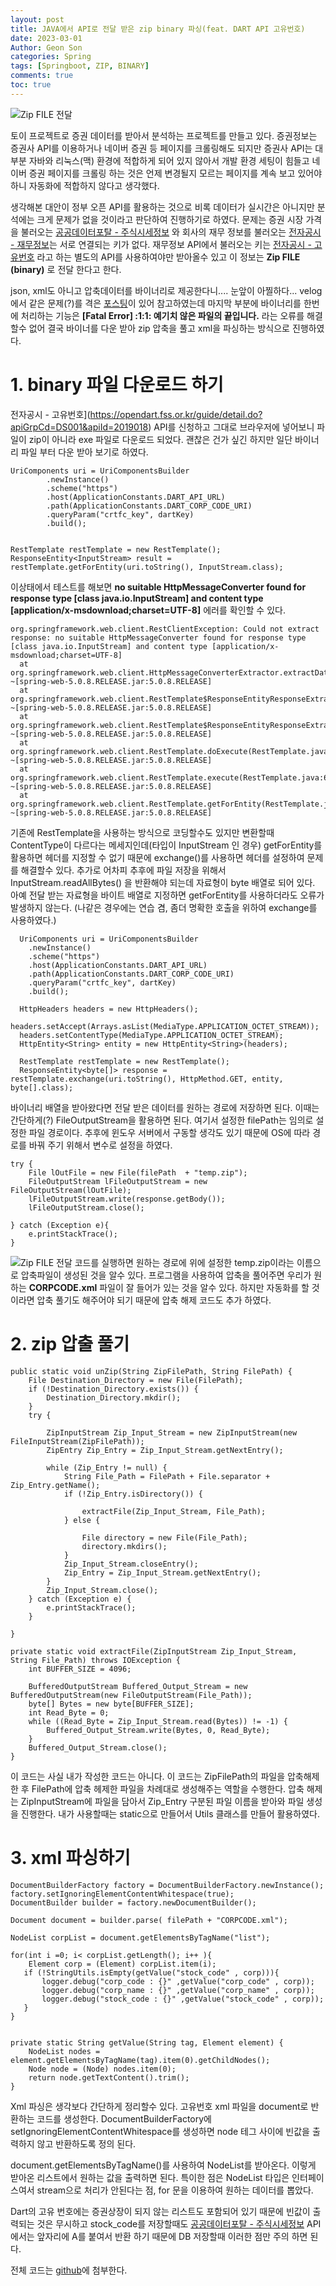 ```yaml
---
layout: post
title: JAVA에서 API로 전달 받은 zip binary 파싱(feat. DART API 고유번호)
date: 2023-03-01
Author: Geon Son
categories: Spring
tags: [Springboot, ZIP, BINARY]
comments: true
toc: true    
---
```




![ Zip FILE 전달](/images/spring/20pg03g;fgjwe4nwefg.png)


 토이 프로젝트로 증권 데이터를 받아서 분석하는 프로젝트를 만들고 있다. 증권정보는 증권사 API를 이용하거나 네이버 증권 등 페이지를 크롤링해도 되지만
 증권사 API는 대부분 자바와 리눅스(맥) 환경에 적합하게 되어 있지 않아서 개발 환경 세팅이 힘들고 네이버 증권 페이지를 크롤링 하는 것은
 언제 변경될지 모르는 페이지를 계속 보고 있어야 하니 자동화에 적합하지 않다고 생각했다.

 생각해본 대안이 정부 오픈 API를 활용하는 것으로 비록 데이터가 실시간은 아니지만 분석에는 크게 문제가 없을 것이라고 판단하여 진행하기로 하였다.
 문제는 증권 시장 가격을 불러오는 [공공데이터포탈 - 주식시세정보](https://www.data.go.kr/data/15094808/openapi.do) 와
 회사의 재무 정보를 불러오는 [전자공시 - 재무정보](https://opendart.fss.or.kr/guide/detail.do?apiGrpCd=DS003&apiId=2019016)는
 서로 연결되는 키가 없다. 재무정보 API에서 불러오는 키는 [전자공시 - 고유번호](https://opendart.fss.or.kr/guide/detail.do?apiGrpCd=DS001&apiId=2019018) 라고 하는 별도의 API를 사용하여야만 받아올수 있고 이 정보는 **Zip FILE (binary)** 로 전달 한다고 한다.

 json, xml도 아니고 압축데이터를 바이너리로 제공한다니.... 눈앞이 아찔하다...
 velog에서 같은 문제(?)를 격은 [포스팅](https://velog.io/@dragontiger/API-%ED%86%B5%EC%8B%A0%EC%9C%BC%EB%A1%9C-zip-%ED%8C%8C%EC%9D%BC%EC%9D%84-%EB%B0%9B%EA%B2%8C-%EB%90%9C%EB%8B%A4%EB%A9%B4-Java-IO-Stream-%EC%9D%B4%ED%95%B4)이 있어 참고하였는데
 마지막 부분에 바이너리를 한번에 처리하는 기능은 **[Fatal Error] :1:1: 예기치 않은 파일의 끝입니다.** 라는 오류를 해결할수 없어 결국 바이너를 다운 받아
  zip 압축을 풀고 xml을 파싱하는 방식으로 진행하였다.


# 1. binary 파일 다운로드 하기
  전자공시 - 고유번호](https://opendart.fss.or.kr/guide/detail.do?apiGrpCd=DS001&apiId=2019018) API를 신청하고 그대로 브라우저에 넣어보니
  파일이 zip이 아니라 exe 파일로 다운로드 되었다. 괜찮은 건가 싶긴 하지만 일단 바이너리 파일 부터 다운 받아 보기로 하였다.


  ~~~
  UriComponents uri = UriComponentsBuilder
          .newInstance()
          .scheme("https")
          .host(ApplicationConstants.DART_API_URL)
          .path(ApplicationConstants.DART_CORP_CODE_URI)
          .queryParam("crtfc_key", dartKey)
          .build();


  RestTemplate restTemplate = new RestTemplate();
  ResponseEntity<InputStream> result = restTemplate.getForEntity(uri.toString(), InputStream.class);
  ~~~


 이상태에서 테스트를 해보면 **no suitable HttpMessageConverter found for response type [class java.io.InputStream] and content type [application/x-msdownload;charset=UTF-8]** 에러를 확인할 수 있다.

  ~~~
  org.springframework.web.client.RestClientException: Could not extract response: no suitable HttpMessageConverter found for response type [class java.io.InputStream] and content type [application/x-msdownload;charset=UTF-8]
	at org.springframework.web.client.HttpMessageConverterExtractor.extractData(HttpMessageConverterExtractor.java:119) ~[spring-web-5.0.8.RELEASE.jar:5.0.8.RELEASE]
	at org.springframework.web.client.RestTemplate$ResponseEntityResponseExtractor.extractData(RestTemplate.java:991) ~[spring-web-5.0.8.RELEASE.jar:5.0.8.RELEASE]
	at org.springframework.web.client.RestTemplate$ResponseEntityResponseExtractor.extractData(RestTemplate.java:974) ~[spring-web-5.0.8.RELEASE.jar:5.0.8.RELEASE]
	at org.springframework.web.client.RestTemplate.doExecute(RestTemplate.java:725) ~[spring-web-5.0.8.RELEASE.jar:5.0.8.RELEASE]
	at org.springframework.web.client.RestTemplate.execute(RestTemplate.java:680) ~[spring-web-5.0.8.RELEASE.jar:5.0.8.RELEASE]
	at org.springframework.web.client.RestTemplate.getForEntity(RestTemplate.java:359) ~[spring-web-5.0.8.RELEASE.jar:5.0.8.RELEASE]
  ~~~

  기존에 RestTemplate을 사용하는 방식으로 코딩할수도 있지만 변환할때 ContentType이 다르다는 메세지인데(타입이 InputStream 인 경우)
  getForEntity를 활용하면 헤더를 지정할 수 없기 때문에 exchange()를 사용하면 헤더를 설정하여 문제를 해결할수 있다.
  추가로 어차피 추후에 파일 저장을 위해서 InputStream.readAllBytes() 을 반환해야 되는데 자료형이 byte 배열로 되어 있다.
  아예 전달 받는 자료형을 바이트 배열로 지정하면 getForEntity를 사용하더라도 오류가 발생하지 않는다.
  (나같은 경우에는 연습 겸, 좀더 명확한 호출을 위하여 exchange를 사용하였다.)

  ~~~
    UriComponents uri = UriComponentsBuilder
      .newInstance()
      .scheme("https")
      .host(ApplicationConstants.DART_API_URL)
      .path(ApplicationConstants.DART_CORP_CODE_URI)
      .queryParam("crtfc_key", dartKey)
      .build();

    HttpHeaders headers = new HttpHeaders();
    headers.setAccept(Arrays.asList(MediaType.APPLICATION_OCTET_STREAM));
    headers.setContentType(MediaType.APPLICATION_OCTET_STREAM);
    HttpEntity<String> entity = new HttpEntity<String>(headers);

    RestTemplate restTemplate = new RestTemplate();
    ResponseEntity<byte[]> response = restTemplate.exchange(uri.toString(), HttpMethod.GET, entity, byte[].class);
  ~~~

바이너리 배열을 받아왔다면 전달 받은 데이터를 원하는 경로에 저장하면 된다. 이때는 간단하게(?) FileOutputStream을 활용하면 된다.
여기서 설정한 filePath는 임의로 설정한 파일 경로이다. 추후에 윈도우 서버에서 구동할 생각도 있기 때문에 OS에 따라 경로를 바꿔 주기 위해서 변수로 설정을 하였다.

~~~
try {
    File lOutFile = new File(filePath  + "temp.zip");
    FileOutputStream lFileOutputStream = new FileOutputStream(lOutFile);
    lFileOutputStream.write(response.getBody());
    lFileOutputStream.close();

} catch (Exception e){
    e.printStackTrace();
}
~~~

![ Zip FILE 전달](/images/spring/aslo-3nk3rg85sadhn.png)
코드를 실행하면 원하는 경로에 위에 설정한 temp.zip이라는 이름으로 압축파일이 생성된 것을 알수 있다. 프로그램을 사용하여 압축을 풀어주면 우리가 원하는
**CORPCODE.xml** 파일이 잘 들어가 있는 것을 알수 있다. 하지만 자동화를 할 것이라면 압축 풀기도 해주어야 되기 때문에 압축 해제 코드도 추가 하였다.


# 2. zip 압출 풀기

~~~
public static void unZip(String ZipFilePath, String FilePath) {
    File Destination_Directory = new File(FilePath);
    if (!Destination_Directory.exists()) {
        Destination_Directory.mkdir();
    }
    try {

        ZipInputStream Zip_Input_Stream = new ZipInputStream(new FileInputStream(ZipFilePath));
        ZipEntry Zip_Entry = Zip_Input_Stream.getNextEntry();

        while (Zip_Entry != null) {
            String File_Path = FilePath + File.separator + Zip_Entry.getName();
            if (!Zip_Entry.isDirectory()) {

                extractFile(Zip_Input_Stream, File_Path);
            } else {

                File directory = new File(File_Path);
                directory.mkdirs();
            }
            Zip_Input_Stream.closeEntry();
            Zip_Entry = Zip_Input_Stream.getNextEntry();
        }
        Zip_Input_Stream.close();
    } catch (Exception e) {
        e.printStackTrace();
    }

}

private static void extractFile(ZipInputStream Zip_Input_Stream, String File_Path) throws IOException {
    int BUFFER_SIZE = 4096;

    BufferedOutputStream Buffered_Output_Stream = new BufferedOutputStream(new FileOutputStream(File_Path));
    byte[] Bytes = new byte[BUFFER_SIZE];
    int Read_Byte = 0;
    while ((Read_Byte = Zip_Input_Stream.read(Bytes)) != -1) {
        Buffered_Output_Stream.write(Bytes, 0, Read_Byte);
    }
    Buffered_Output_Stream.close();
}
~~~

이 코드는 사실 내가 작성한 코드는 아니다. 이 코드는 ZipFilePath의 파일을 압축해제 한 후 FilePath에 압축 헤제한 파일을 차례대로 생성해주는 역할을 수행한다.
압축 해제는 ZipInputStream에 파일을 담아서 Zip_Entry 구분된 파일 이름을 받아와 파일 생성을 진행한다.
내가 사용할때는 static으로 만들어서 Utils 클래스를 만들어 활용하였다.


# 3. xml 파싱하기

~~~
DocumentBuilderFactory factory = DocumentBuilderFactory.newInstance();
factory.setIgnoringElementContentWhitespace(true);
DocumentBuilder builder = factory.newDocumentBuilder();

Document document = builder.parse( filePath + "CORPCODE.xml");

NodeList corpList = document.getElementsByTagName("list");

for(int i =0; i< corpList.getLength(); i++ ){
    Element corp = (Element) corpList.item(i);
   if (!StringUtils.isEmpty(getValue("stock_code" , corp))){
       logger.debug("corp_code : {}" ,getValue("corp_code" , corp));
       logger.debug("corp_name : {}" ,getValue("corp_name" , corp));
       logger.debug("stock_code : {}" ,getValue("stock_code" , corp));
   }
}


private static String getValue(String tag, Element element) {
    NodeList nodes = element.getElementsByTagName(tag).item(0).getChildNodes();
    Node node = (Node) nodes.item(0);
    return node.getTextContent().trim();
}
~~~

Xml 파싱은 생각보다 간단하게 정리할수 있다. 고유번호 xml 파일을 document로 반환하는 코드를 생성한다.
DocumentBuilderFactory에 setIgnoringElementContentWhitespace를 생성하면 node 테그 사이에 빈값을 출력하지 않고 반환하도록 정의 된다.

document.getElementsByTagName()를 사용하여 NodeList를 받아온다. 이렇게 받아온 리스트에서 원하는 값을 출력하면 된다.
특이한 점은 NodeList 타입은 인터페이스여서 stream으로 처리가 안된다는 점, for 문을 이용하여 원하는 데이터를 뽑았다.

Dart의 고유 번호에는 증권상장이 되지 않는 리스트도 포함되어 있기 때문에 빈값이 출력되는 것은 무시하고
stock_code를 저장할때도 [공공데이터포탈 - 주식시세정보](https://www.data.go.kr/data/15094808/openapi.do) API에서는
앞자리에 A를 붙여서 반환 하기 때문에 DB 저장할때 이러한 점만 주의 하면 된다.

전체 코드는 [github](https://github.com/GeonDev/quant)에 첨부한다.  
